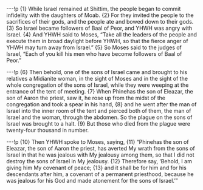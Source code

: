 ---!p
{1} While Israel remained at Shittim, the people began to commit 
infidelity with the daughters of Moab. {2} For they invited the people to the sacrifices of their gods, and the people ate and bowed down to their gods. {3} So Israel became followers of Baal of Peor, and YHWH was angry with Israel. {4} And YHWH said to Moses, “Take all the leaders of the people and execute them in broad daylight before YHWH, so that the fierce anger of YHWH may turn away from Israel.” {5} So Moses said to the judges of Israel, “Each of you kill his men who have become followers of Baal of Peor.”

---!p
{6} Then behold, one of the sons of Israel came and brought to his relatives a Midianite woman, in the sight of Moses and in the sight of the whole congregation of the sons of Israel, while they were weeping at the entrance of the tent of meeting. {7} When Phinehas the son of Eleazar, the son of Aaron the priest, saw it, he rose up from the midst of the congregation and took a spear in his hand, {8} and he went after the man of Israel into the inner room of the tent and pierced both of them, the man of Israel and the woman, through the abdomen. So the plague on the sons of Israel was brought to a halt. {9} But those who died from the plague were twenty-four thousand in number.

---!p
{10} Then YHWH spoke to Moses, saying, {11} “Phinehas the son of Eleazar, the son of Aaron the priest, has averted My wrath from the sons of Israel in that he was jealous with My jealousy among them, so that I did not destroy the sons of Israel in My jealousy. {12} Therefore say, ‘Behold, I am giving him My covenant of peace; {13} and it shall be for him and for his descendants after him, a covenant of a permanent priesthood, because he was jealous for his God and made atonement for the sons of Israel.’”